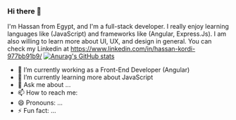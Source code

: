 ### Hi there 👋

I'm Hassan from Egypt, and I'm a full-stack developer. I really enjoy learning languages like (JavaScript) and frameworks like (Angular, Express.Js). I am also willing to learn more about UI, UX, and design in general. You can check my Linkedin at https://www.linkedin.com/in/hassan-kordi-977bb91b9/
[![Anurag's GitHub stats](https://github-readme-stats.vercel.app/api?username=hassankordi)](https://github.com/anuraghazra/github-readme-stats)
- 🔭 I’m currently working as a Front-End Developer (Angular)
- 🌱 I’m currently learning more about JavaScript
- 💬 Ask me about ...
- 📫 How to reach me: 
- 😄 Pronouns: ...
- ⚡ Fun fact: ...

